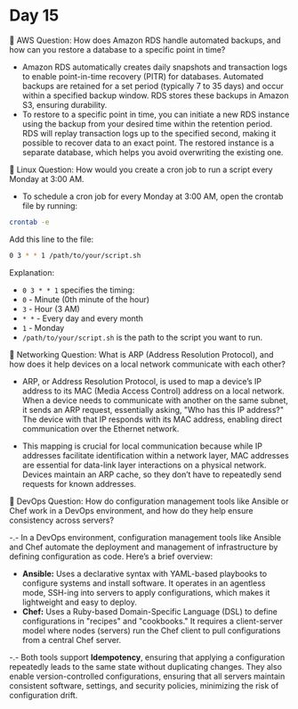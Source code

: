 # Day 15

🔸 AWS Question:
How does Amazon RDS handle automated backups, and how can you restore a database to a specific point in time?
- Amazon RDS automatically creates daily snapshots and transaction logs to enable point-in-time recovery (PITR) for databases. Automated backups are retained for a set period (typically 7 to 35 days) and occur within a specified backup window. RDS stores these backups in Amazon S3, ensuring durability.
- To restore to a specific point in time, you can initiate a new RDS instance using the backup from your desired time within the retention period. RDS will replay transaction logs up to the specified second, making it possible to recover data to an exact point. The restored instance is a separate database, which helps you avoid overwriting the existing one.


🔸 Linux Question:
How would you create a cron job to run a script every Monday at 3:00 AM.
- To schedule a cron job for every Monday at 3:00 AM, open the crontab file by running:
```bash
crontab -e
```
Add this line to the file:
```bash
0 3 * * 1 /path/to/your/script.sh
```

Explanation:
  - `0 3 * * 1` specifies the timing:
  - `0` - Minute (0th minute of the hour)
  - `3` - Hour (3 AM)
  - `* *` - Every day and every month
  - `1` - Monday
  - `/path/to/your/script.sh` is the path to the script you want to run.


🔸 Networking Question:
What is ARP (Address Resolution Protocol), and how does it help devices on a local network communicate with each other?
- ARP, or Address Resolution Protocol, is used to map a device’s IP address to its MAC (Media Access Control) address on a local network. When a device needs to communicate with another on the same subnet, it sends an ARP request, essentially asking, "Who has this IP address?" The device with that IP responds with its MAC address, enabling direct communication over the Ethernet network.

- This mapping is crucial for local communication because while IP addresses facilitate identification within a network layer, MAC addresses are essential for data-link layer interactions on a physical network. Devices maintain an ARP cache, so they don’t have to repeatedly send requests for known addresses.

🔸 DevOps Question:
How do configuration management tools like Ansible or Chef work in a DevOps environment, and how do they help ensure consistency across servers?

-.- In a DevOps environment, configuration management tools like Ansible and Chef automate the deployment and management of infrastructure by defining configuration as code. Here’s a brief overview:

- **Ansible:** Uses a declarative syntax with YAML-based playbooks to configure systems and install software. It operates in an agentless mode, SSH-ing into servers to apply configurations, which makes it lightweight and easy to deploy.
- **Chef:** Uses a Ruby-based Domain-Specific Language (DSL) to define configurations in "recipes" and "cookbooks." It requires a client-server model where nodes (servers) run the Chef client to pull configurations from a central Chef server.

-.- Both tools support **Idempotency**, ensuring that applying a configuration repeatedly leads to the same state without duplicating changes. They also enable version-controlled configurations, ensuring that all servers maintain consistent software, settings, and security policies, minimizing the risk of configuration drift.

